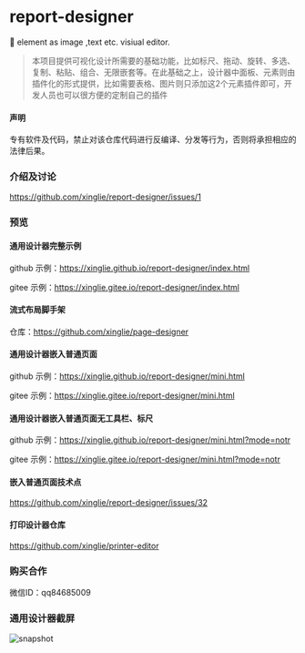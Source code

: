 # report-designer
🚀 element as image ,text etc. visiual editor.
> 本项目提供可视化设计所需要的基础功能，比如标尺、拖动、旋转、多选、复制、粘贴、组合、无限嵌套等。在此基础之上，设计器中面板、元素则由插件化的形式提供，比如需要表格、图片则只添加这2个元素插件即可，开发人员也可以很方便的定制自己的插件

#### 声明
专有软件及代码，禁止对该仓库代码进行反编译、分发等行为，否则将承担相应的法律后果。

### 介绍及讨论
https://github.com/xinglie/report-designer/issues/1

### 预览

#### 通用设计器完整示例
github 示例：https://xinglie.github.io/report-designer/index.html

gitee 示例：https://xinglie.gitee.io/report-designer/index.html


#### 流式布局脚手架
仓库：https://github.com/xinglie/page-designer

#### 通用设计器嵌入普通页面
github 示例：https://xinglie.github.io/report-designer/mini.html

gitee 示例：https://xinglie.gitee.io/report-designer/mini.html

#### 通用设计器嵌入普通页面无工具栏、标尺
github 示例：https://xinglie.github.io/report-designer/mini.html?mode=notr

gitee 示例：https://xinglie.gitee.io/report-designer/mini.html?mode=notr

#### 嵌入普通页面技术点
https://github.com/xinglie/report-designer/issues/32


#### 打印设计器仓库
https://github.com/xinglie/printer-editor


### 购买合作
微信ID：qq84685009 

### 通用设计器截屏
![snapshot](https://xinglie.github.io/report-designer/snapshot.png)

